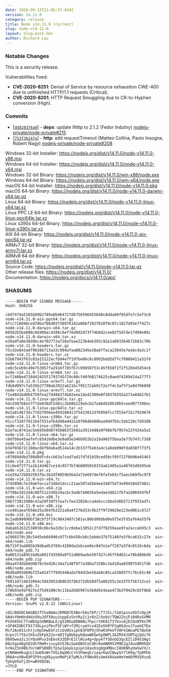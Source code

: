 ```yaml
---
date: 2020-09-15T21:05:57.044Z
version: 14.11.0
category: release
title: Node v14.11.0 (Current)
slug: node-v14-11-0
layout: blog-post.hbs
author: Richard Lau
---
```


### Notable Changes

This is a security release.

Vulnerabilities fixed:

* **CVE-2020-8251**: Denial of Service by resource exhaustion CWE-400 due to unfinished HTTP/1.1 requests (Critical).
* **CVE-2020-8201**: HTTP Request Smuggling due to CR-to-Hyphen conversion (High).

### Commits

* [[`dd828376a0`](https://github.com/nodejs/node/commit/dd828376a0)] - **deps**: update llhttp to 2.1.2 (Fedor Indutny) [nodejs-private/node-private#215](https://github.com/nodejs-private/node-private/pull/215)
* [[`753f3b247a`](https://github.com/nodejs/node/commit/753f3b247a)] - **http**: add requestTimeout (Matteo Collina, Paolo Insogna, Robert Nagy) [nodejs-private/node-private#208](https://github.com/nodejs-private/node-private/pull/208)

Windows 32-bit Installer: https://nodejs.org/dist/v14.11.0/node-v14.11.0-x86.msi \
Windows 64-bit Installer: https://nodejs.org/dist/v14.11.0/node-v14.11.0-x64.msi \
Windows 32-bit Binary: https://nodejs.org/dist/v14.11.0/win-x86/node.exe \
Windows 64-bit Binary: https://nodejs.org/dist/v14.11.0/win-x64/node.exe \
macOS 64-bit Installer: https://nodejs.org/dist/v14.11.0/node-v14.11.0.pkg \
macOS 64-bit Binary: https://nodejs.org/dist/v14.11.0/node-v14.11.0-darwin-x64.tar.gz \
Linux 64-bit Binary: https://nodejs.org/dist/v14.11.0/node-v14.11.0-linux-x64.tar.xz \
Linux PPC LE 64-bit Binary: https://nodejs.org/dist/v14.11.0/node-v14.11.0-linux-ppc64le.tar.xz \
Linux s390x 64-bit Binary: https://nodejs.org/dist/v14.11.0/node-v14.11.0-linux-s390x.tar.xz \
AIX 64-bit Binary: https://nodejs.org/dist/v14.11.0/node-v14.11.0-aix-ppc64.tar.gz \
ARMv7 32-bit Binary: https://nodejs.org/dist/v14.11.0/node-v14.11.0-linux-armv7l.tar.xz \
ARMv8 64-bit Binary: https://nodejs.org/dist/v14.11.0/node-v14.11.0-linux-arm64.tar.xz \
Source Code: https://nodejs.org/dist/v14.11.0/node-v14.11.0.tar.gz \
Other release files: https://nodejs.org/dist/v14.11.0/ \
Documentation: https://nodejs.org/docs/v14.11.0/api/

### SHASUMS

```
-----BEGIN PGP SIGNED MESSAGE-----
Hash: SHA256

cb97474a5165b89b2789a8b464727d6756596455648c8dda89f95dfe7c5ef3c0  node-v14.11.0-aix-ppc64.tar.gz
4fcc716046ced78ba786d03f30976182a86bf3927610f0c87c1827d93e7f427c  node-v14.11.0-darwin-x64.tar.gz
66562b5ba088c8d40bec4106c6ef7ed9d2d73f74b842cee02f5d7de17d89e89c  node-v14.11.0-darwin-x64.tar.xz
e20adfa0e38ddbc4e702772a720afeae223b4eb393c92e1a0933b4b72b63c70b  node-v14.11.0-headers.tar.gz
75cd2e843adf9b58b715a33c994afaa082345e38a6ffaca23043e7eebc4a3c1f  node-v14.11.0-headers.tar.xz
52b67943f63c03a15122ecfb94e7f197be06c6c8992bdd5d77c79960411a31fd  node-v14.11.0-linux-arm64.tar.gz
ce8c5ceb9c49e753957fa2916f785fb7c09650753c45f658f2f2f52bb45d54c6  node-v14.11.0-linux-arm64.tar.xz
bcf2406ed728d42425f1793745f29c00cf40f68174625c0aedf4289d14a277f3  node-v14.11.0-linux-armv7l.tar.gz
fdb8d997cfa535b27790ab3922a621bcf95172ab91f2e7f4c3af5f1e84706898  node-v14.11.0-linux-armv7l.tar.xz
f1e4841bd8b4759fea274486374b82eea18a42309e0f5837b555a271e8462fb1  node-v14.11.0-linux-ppc64le.tar.gz
5dcd387b8e57f7de038df2d61c2b68b229a5cb27a4bdd10638b5ceed077396ec  node-v14.11.0-linux-ppc64le.tar.xz
8e2a814673dc77d2f056ee459168413f5423012d76956fcc7553ef32c7919676  node-v14.11.0-linux-s390x.tar.gz
01ccf32877011b47551afb4d40ad42a16f06d8480baa9d4fb5c3eb220c7d9108  node-v14.11.0-linux-s390x.tar.xz
b2e7ac8741ac5eb95b0d074568b3f2691a3913488a9f96b7b7957e22f424a5a1  node-v14.11.0-linux-x64.tar.gz
c0dfb8e45aefefc65410dbe3e9a05e346b952b2a19a965f5bea3e77b74fc73d8  node-v14.11.0-linux-x64.tar.xz
b34f03672c180ac6bf9dabad514a14c2b337f5e63a4c1a6eb09dfda038f773f5  node-v14.11.0.pkg
c07669ddbd708d0dfc4ccb63a7ced7ad1fd7d1b59ced50cf05f22f0b96e45463  node-v14.11.0.tar.gz
51c6e4f2771a1b14d467ce14c9577b74b0095919333a61405a1a48765d9205eb  node-v14.11.0.tar.xz
e1e59a72b892563fbc3b2df8059b5b42a72e697def6fafe83cf5aecb69fbc979  node-v14.11.0-win-x64.7z
3745890c7e20a6feccaf2d841dccc21ae507a5bb4ee34875473e994104d7481c  node-v14.11.0-win-x64.zip
67706e3d22d4c88f512245b24acbc3a4b7a0656a5edae3d821fbfa2d06934fbf  node-v14.11.0-win-x86.7z
506f73012900c43a29f39f5fea7cfee32028cca4ebcccb6a5d6b5713f933ad7c  node-v14.11.0-win-x86.zip
cce401aeaf658e25a364fb3221a9a4f276d33c9b1ff9f29028e123ed061c0727  node-v14.11.0-x64.msi
8c2adb89890bf38cbf3f19c9843407c501ec86bd9bbbd9e975e3fd5af64a55f6  node-v14.11.0-x86.msi
da6ab52632538038c6bc6a32bc1cc0eba13052c2fd7f0259aae9fa2acceb95c3  win-x64/node.exe
a1968370c38c54d5eb66996c077c6b450cb8c3abde37b75148fe5f0ca632c27e  win-x64/node.lib
0b733f3ad885b30dbadb3769c4260da2ebcae0ec047e1eff287a3f4c6516c6da  win-x64/node_pdb.7z
0a00131a0951bd6a091fd3560a0f51d069aebe56f427c45ff0d62ca70bd88bd9  win-x64/node_pdb.zip
d8aa47ddab0dd870c5ed26c34a7148f977a38baf158bc3a418aa659075451fdb  win-x86/node.exe
96d8a893d60b725a41477f9d5448adaf84d1be56ab8c05ca32605ffcf6c65c48  win-x86/node.lib
fb9110714832094c5843652db0b35786372db58df5a06255c3e15f5f56722ce2  win-x86/node_pdb.7z
278b93e9af92fe2f5d9100c9c11ba2b85967e3b8d924aae473b3f0429cb5f8b8  win-x86/node_pdb.zip
-----BEGIN PGP SIGNATURE-----
Version: GnuPG v2.0.22 (GNU/Linux)

iQIcBAEBCAAGBQJfYSxBAAoJEMQ87EXBerk8u7EP/jT7JXi/lbAtpssvXGfcHpjR
XAdvY0mHhd4dzVOuJdf50uu3zppExSntRy2i1+8zZ/GobV/TQW2ZojFi04RzGVMR
PSXk65hC7fsWbSpSdNKBwLE/g53O6uQ6NmNi7hpcrtDK81fIYbvvAjECDuNYKn7M
+SP4KIODCF9173OLpxiPbcP5FiWY+f2MjrymYcx4IEo5hRfFSqHSdvnJ7uekEfEe
Msf2AvO31chtjcHp5HwEkFzCcbV85sipn63FDPOjXheR3PeUTV0F41WoaPEfBoh8
d/pnJl7tbzIKku2bFpXZ2ormOIfg8UbpybQowWEGwSpOWPLIAZM34JUMTqjQdi76
O8XOwea3iJsYQuHPuxIGEmsk3ZQ9rE1tlWia4g+dpykTYSDoGQ3qcEZliD453Agt
08zVgxd8g502dSfRmR+jxuy6tE36iSwG0BSCeCdKr6eANKR5IM9E2gJduvBRRhQV
hrHxZ3n9Bb7U/nWF5B9DCfpSeIpGpkipipn18axbzgQgGMQocI8UKNhyUaVwYX/c
ptN6WeHkugCLC2wD9vW+7VGL0qUHcC+V1Pmeqh/zaqrKwUIBwyGt7lH9q/fp0Pbb
3R6A+oVNvE0PIP9tuqX6yyonMePjkTpMLh/F9No05s4m4X9UaeHeYmHQYM3SRzoQ
TphqVXaTjZU+wBVOQS8L
=JYLQ
-----END PGP SIGNATURE-----

```
